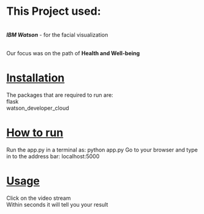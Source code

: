 <h1><b>This Project used:</b></h1><br/>
<b><i>IBM Watson</i></b> - for the facial visualization

<br/>Our focus was on the path of <b>Health and Well-being</b>
<h1><b><u>Installation</u></b></h1>
The packages that are required to run are: <br/>
flask<br/>
watson_developer_cloud


<h1><b><u>How to run</u></b></h1>
Run the app.py in a terminal as: python app.py
Go to your browser and type in to the address bar: localhost:5000

<h1><b><u>Usage</u></b></h1>
Click on the video stream<br/>
Within seconds it will tell you your result
